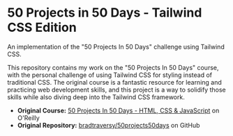 # 50 Projects in 50 Days - Tailwind CSS Edition

An implementation of the "50 Projects In 50 Days" challenge using Tailwind CSS.

This repository contains my work on the "50 Projects In 50 Days" course, with the personal challenge of using Tailwind CSS for styling instead of traditional CSS. The original course is a fantastic resource for learning and practicing web development skills, and this project is a way to solidify those skills while also diving deep into the Tailwind CSS framework.

- **Original Course:** [50 Projects In 50 Days - HTML, CSS & JavaScript](https://www.oreilly.com/library/view/50-projects-in/9781801079976/) on O'Reilly
- **Original Repository:** [bradtraversy/50projects50days](https://github.com/bradtraversy/50projects50days) on GitHub
